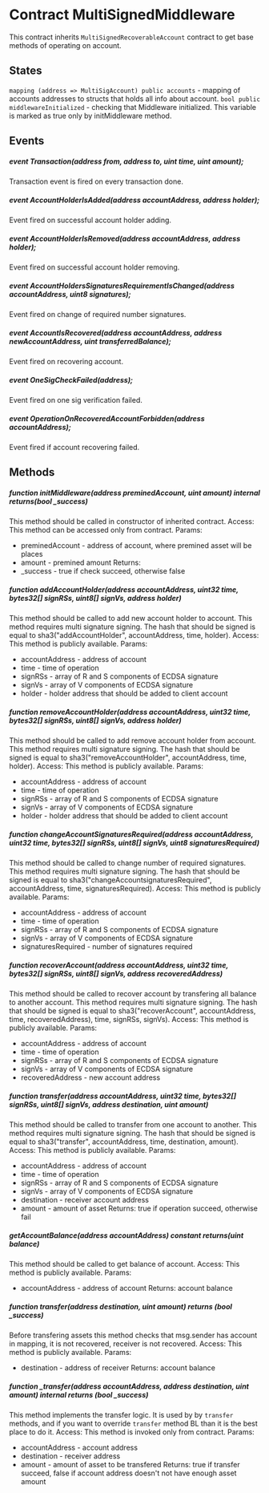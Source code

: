 # Contract MultiSignedMiddleware
This contract inherits `MultiSignedRecoverableAccount` contract to get base methods of operating on account.

## States
`mapping (address => MultiSigAccount) public accounts` - mapping of accounts addresses to structs that holds all info about account.
`bool public middlewareInitialized` - checking that Middleware initialized. This variable is marked as true only by initMiddleware method.

## Events
##### event Transaction(address from, address to, uint time, uint amount);
Transaction event is fired on every transaction done.

##### event AccountHolderIsAdded(address accountAddress, address holder);
Event fired on successful account holder adding.

##### event AccountHolderIsRemoved(address accountAddress, address holder);
Event fired on successful account holder removing.

##### event AccountHoldersSignaturesRequirementIsChanged(address accountAddress, uint8 signatures);
Event fired on change of required number signatures.

##### event AccountIsRecovered(address accountAddress, address newAccountAddress, uint transferredBalance);
Event fired on recovering account.

##### event OneSigCheckFailed(address);
Event fired on one sig verification failed.

##### event OperationOnRecoveredAccountForbidden(address accountAddress);
Event fired if account recovering failed.

## Methods
##### function initMiddleware(address preminedAccount, uint amount) internal returns(bool _success)
This method should be called in constructor of inherited contract.
Access:
This method can be accessed only from contract.
Params:
* preminedAccount - address of account, where premined asset will be places
* amount - premined amount
Returns:
* _success - true if check succeed, otherwise false


##### function addAccountHolder(address accountAddress, uint32 time, bytes32[] signRSs, uint8[] signVs, address holder)
This method should be called to add new account holder to account. This method requires multi signature signing. The hash that should be signed is equal to sha3("addAccountHolder", accountAddress, time, holder).
Access:
This method is publicly available.
Params:
* accountAddress - address of account
* time - time of operation
* signRSs - array of R and S components of ECDSA signature
* signVs - array of V components of ECDSA signature
* holder - holder address that should be added to client account

##### function removeAccountHolder(address accountAddress, uint32 time,  bytes32[] signRSs, uint8[] signVs, address holder)
This method should be called to add remove account holder from account. This method requires multi signature signing. The hash that should be signed is equal to sha3("removeAccountHolder", accountAddress, time, holder).
Access:
This method is publicly available.
Params:
* accountAddress - address of account
* time - time of operation
* signRSs - array of R and S components of ECDSA signature
* signVs - array of V components of ECDSA signature
* holder - holder address that should be added to client account

##### function changeAccountSignaturesRequired(address accountAddress, uint32 time,  bytes32[] signRSs, uint8[] signVs, uint8 signaturesRequired)
This method should be called to change number of required signatures. This method requires multi signature signing. The hash that should be signed is equal to sha3("changeAccountsignaturesRequired", accountAddress, time, signaturesRequired).
Access:
This method is publicly available.
Params:
* accountAddress - address of account
* time - time of operation
* signRSs - array of R and S components of ECDSA signature
* signVs - array of V components of ECDSA signature
* signaturesRequired - number of signatures required

##### function recoverAccount(address accountAddress, uint32 time,  bytes32[] signRSs, uint8[] signVs, address recoveredAddress)
This method should be called to recover account by transfering all balance to another account. This method requires multi signature signing. The hash that should be signed is equal to sha3("recoverAccount", accountAddress, time, recoveredAddress), time, signRSs, signVs).
Access:
This method is publicly available.
Params:
* accountAddress - address of account
* time - time of operation
* signRSs - array of R and S components of ECDSA signature
* signVs - array of V components of ECDSA signature
* recoveredAddress - new account address

##### function transfer(address accountAddress, uint32 time,  bytes32[] signRSs, uint8[] signVs, address destination, uint amount)
This method should be called to transfer from one account to another. This method requires multi signature signing. The hash that should be signed is equal to sha3("transfer", accountAddress, time, destination, amount).
Access:
This method is publicly available.
Params:
* accountAddress - address of account
* time - time of operation
* signRSs - array of R and S components of ECDSA signature
* signVs - array of V components of ECDSA signature
* destination - receiver account address
* amount - amount of asset
Returns: true if operation succeed, otherwise fail

##### getAccountBalance(address accountAddress) constant returns(uint balance)
This method should be called to get balance of account.
Access:
This method is publicly available.
Params:
* accountAddress - address of account
Returns: account balance

##### function transfer(address destination, uint amount) returns (bool _success)
Before transfering assets this method checks that msg.sender has account in mapping, it is not recovered, receiver is not recovered.
Access:
This method is publicly available.
Params:
* destination - address of receiver
Returns: account balance

##### function _transfer(address accountAddress, address destination, uint amount) internal returns (bool _success)
This method implements the transfer logic. It is used by by `transfer` methods, and if you want to override `transfer` method BL than it is the best place to do it.
Access:
This method is invoked only from contract.
Params:
* accountAddress - account address
* destination - receiver address
* amount - amount of asset to be transfered
Returns: true if transfer succeed, false if account address doesn't not have enough asset amount

